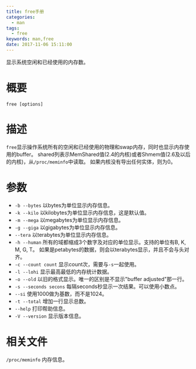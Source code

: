 ```yaml
---
title: free手册
categories:
  - man
tags:
  - free
keywords: man,free
date: 2017-11-06 15:11:00
---
```


显示系统空闲和已经使用的内存数。
<!-- more -->
# 概要
```
free [options]
```

# 描述
`free`显示操作系统所有的空闲和已经使用的物理和swap内存，同时也显示内存使用的buffer。
shared列表示MemShared值(2.4的内核)或者Shmem值(2.6及以后的内核)，从`/proc/meminfo`中读取。
如果内核没有导出任何实体，则为0。


# 参数
- `-b --bytes` 以bytes为单位显示内存信息。
- `-k --kilo` 以kilobytes为单位显示内存信息，这是默认值。
- `-m --mega` 以megabytes为单位显示内存信息。
- `-g --giga` 以gigabytes为单位显示内存信息。
- `--tera` 以terabytes为单位显示内存信息。
- `-h --human` 所有的域都缩成3个数字及对应的单位显示。支持的单位有B, K, M, G, T。
  如果是petabytes的数据，则会以terabytes显示，并且不会与头对齐。
- `-c --count count` 显示count次，需要与`-s`一起使用。
- `-l --lohi` 显示最高最低的内存统计数据。
- `-o --old` 以旧的格式显示。唯一的区别是不显示"buffer adjusted"那一行。
- `-s --seconds secons` 每隔seconds秒显示一次结果。可以使用小数点。
- `--si` 使用1000做为基数，而不是1024。
- `-t --total` 增加一行显示总数。
- `--help` 打印帮助信息。
- `-V --version` 显示版本信息。

# 相关文件
`/proc/meminfo` 内存信息。
